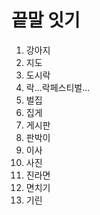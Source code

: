 # 끝말 잇기

1. 강아지
2. 지도
3. 도시락
4. 락...락페스티벌...
5. 벌집
6. 집게
7. 게시판
8. 판박이
9. 이사
10. 사진
11. 진라면
12. 면치기
15. 기린
